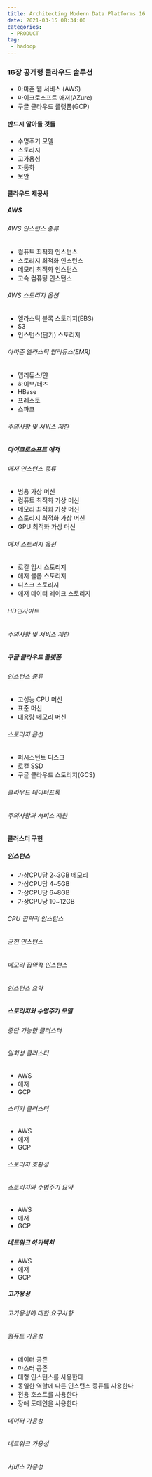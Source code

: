 ```yaml
---
title: Architecting Modern Data Platforms 16
date: 2021-03-15 08:34:00
categories:
 - PRODUCT
tag:
 - hadoop
---
```


### 16장 공개형 클라우드 솔루션

- 아마존 웹 서비스 (AWS)
- 마이크로소프트 애저(AZure)
- 구글 클라우드 플랫폼(GCP)

<!-- more -->

#### 반드시 알아둘 것들

- 수명주기 모델
- 스토리지
- 고가용성
- 자동화
- 보안



#### 클라우드 제공사

##### AWS

###### AWS 인스턴스 종류

- 컴퓨트 최적화 인스턴스
- 스토리지 최적화 인스턴스
- 메모리 최적화 인스턴스
- 고속 컴퓨팅 인스턴스

###### AWS 스토리지 옵션

- 엘라스틱 블록 스토리지(EBS)
- S3
- 인스턴스(단기) 스토리지

###### 아마존 엘라스틱 맵리듀스(EMR)

- 맵리듀스/얀
- 하이브/테즈
- HBase
- 프레스토
- 스파크

###### 주의사항 및 서비스 제한



##### 마이크로소프트 애저

###### 애저 인스턴스 종류

- 범용 가상 머신
- 컴퓨트 최적화 가상 머신
- 메모리 최적화 가상 머신
- 스토리지 최적화 가상 머신
- GPU 최적화 가상 머신

###### 애저 스토리지 옵션

- 로컬 임시 스토리지
- 애저 블롭 스토리지
- 디스크 스토리지
- 애저 데이터 레이크 스토리지

###### HD인사이트

###### 주의사항 및 서비스 제한



##### 구글 클라우드 플랫폼

###### 인스턴스 종류

- 고성능 CPU 머신
- 표준 머신
- 대용량 메모리 머신

###### 스토리지 옵션

- 퍼시스턴트 디스크
- 로컬 SSD
- 구글 클라우드 스토리지(GCS)

###### 클라우드 데이터프록

###### 주의사항과 서비스 제한



#### 클러스터 구현

##### 인스턴스

- 가상CPU당 2~3GB 메모리
- 가상CPU당 4~5GB
- 가상CPU당 6~8GB
- 가상CPU당 10~12GB

###### CPU 집약적 인스턴스

###### 균현 인스턴스

###### 메모리 집약적 인스턴스

###### 인스턴스 요약



##### 스토리지와 수명주기 모델

###### 중단 가능한 클러스터

###### 일회성 클러스터

- AWS
- 애저
- GCP

###### 스티키 클러스터

- AWS
- 애저
- GCP

###### 스토리지 호환성

###### 스토리지와 수명주기 요약

- AWS
- 애저
- GCP

##### 네트워크 아키텍처

- AWS
- 애저
- GCP



##### 고가용성

###### 고가용성에 대한 요구사항

###### 컴퓨트 가용성

- 데이터 공존
- 마스터 공존
- 대형 인스턴스를 사용한다
- 동일한 역할에 다른 인스턴스 종류를 사용한다
- 전용 호스트를 사용한다
- 장애 도메인을 사용한다

###### 데이터 가용성

###### 네트워크 가용성

###### 서비스 가용성



